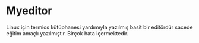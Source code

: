 # Myeditor

Linux için termios kütüphanesi yardımıyla yazılmış basit bir editördür sacede eğitim amaçlı yazılmıştır.
Birçok hata içermektedir.
